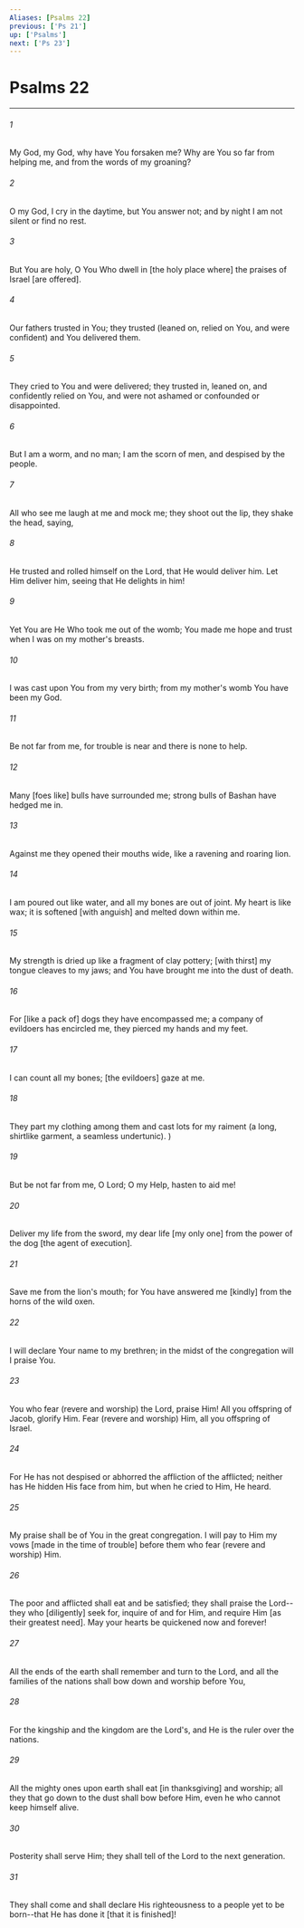 ```yaml
---
Aliases: [Psalms 22]
previous: ['Ps 21']
up: ['Psalms']
next: ['Ps 23']
---
```

# Psalms 22

***


###### 1 


My God, my God, why have You forsaken me? Why are You so far from helping me, and from the words of my groaning? 


###### 2 


O my God, I cry in the daytime, but You answer not; and by night I am not silent or find no rest. 


###### 3 


But You are holy, O You Who dwell in [the holy place where] the praises of Israel [are offered]. 


###### 4 


Our fathers trusted in You; they trusted (leaned on, relied on You, and were confident) and You delivered them. 


###### 5 


They cried to You and were delivered; they trusted in, leaned on, and confidently relied on You, and were not ashamed or confounded or disappointed. 


###### 6 


But I am a worm, and no man; I am the scorn of men, and despised by the people. 


###### 7 


All who see me laugh at me and mock me; they shoot out the lip, they shake the head, saying, 


###### 8 


He trusted and rolled himself on the Lord, that He would deliver him. Let Him deliver him, seeing that He delights in him! 


###### 9 


Yet You are He Who took me out of the womb; You made me hope and trust when I was on my mother's breasts. 


###### 10 


I was cast upon You from my very birth; from my mother's womb You have been my God. 


###### 11 


Be not far from me, for trouble is near and there is none to help. 


###### 12 


Many [foes like] bulls have surrounded me; strong bulls of Bashan have hedged me in. 


###### 13 


Against me they opened their mouths wide, like a ravening and roaring lion. 


###### 14 


I am poured out like water, and all my bones are out of joint. My heart is like wax; it is softened [with anguish] and melted down within me. 


###### 15 


My strength is dried up like a fragment of clay pottery; [with thirst] my tongue cleaves to my jaws; and You have brought me into the dust of death. 


###### 16 


For [like a pack of] dogs they have encompassed me; a company of evildoers has encircled me, they pierced my hands and my feet. 


###### 17 


I can count all my bones; [the evildoers] gaze at me. 


###### 18 


They part my clothing among them and cast lots for my raiment (a long, shirtlike garment, a seamless undertunic). ) 


###### 19 


But be not far from me, O Lord; O my Help, hasten to aid me! 


###### 20 


Deliver my life from the sword, my dear life [my only one] from the power of the dog [the agent of execution]. 


###### 21 


Save me from the lion's mouth; for You have answered me [kindly] from the horns of the wild oxen. 


###### 22 


I will declare Your name to my brethren; in the midst of the congregation will I praise You. 


###### 23 


You who fear (revere and worship) the Lord, praise Him! All you offspring of Jacob, glorify Him. Fear (revere and worship) Him, all you offspring of Israel. 


###### 24 


For He has not despised or abhorred the affliction of the afflicted; neither has He hidden His face from him, but when he cried to Him, He heard. 


###### 25 


My praise shall be of You in the great congregation. I will pay to Him my vows [made in the time of trouble] before them who fear (revere and worship) Him. 


###### 26 


The poor and afflicted shall eat and be satisfied; they shall praise the Lord--they who [diligently] seek for, inquire of and for Him, and require Him [as their greatest need]. May your hearts be quickened now and forever! 


###### 27 


All the ends of the earth shall remember and turn to the Lord, and all the families of the nations shall bow down and worship before You, 


###### 28 


For the kingship and the kingdom are the Lord's, and He is the ruler over the nations. 


###### 29 


All the mighty ones upon earth shall eat [in thanksgiving] and worship; all they that go down to the dust shall bow before Him, even he who cannot keep himself alive. 


###### 30 


Posterity shall serve Him; they shall tell of the Lord to the next generation. 


###### 31 


They shall come and shall declare His righteousness to a people yet to be born--that He has done it [that it is finished]!
